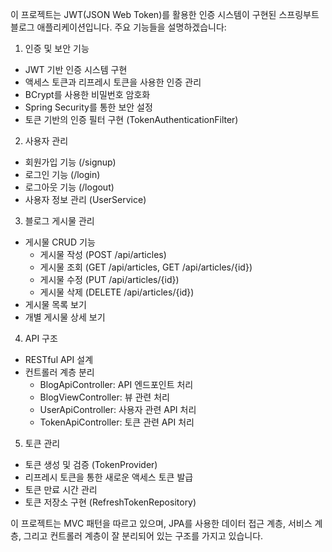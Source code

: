 이 프로젝트는 JWT(JSON Web Token)를 활용한 인증 시스템이 구현된 스프링부트 블로그 애플리케이션입니다. 주요 기능들을 설명하겠습니다:

1. 인증 및 보안 기능
- JWT 기반 인증 시스템 구현
- 액세스 토큰과 리프레시 토큰을 사용한 인증 관리
- BCrypt를 사용한 비밀번호 암호화
- Spring Security를 통한 보안 설정
- 토큰 기반의 인증 필터 구현 (TokenAuthenticationFilter)

2. 사용자 관리
- 회원가입 기능 (/signup)
- 로그인 기능 (/login)
- 로그아웃 기능 (/logout)
- 사용자 정보 관리 (UserService)

3. 블로그 게시물 관리
- 게시물 CRUD 기능
    - 게시물 작성 (POST /api/articles)
    - 게시물 조회 (GET /api/articles, GET /api/articles/{id})
    - 게시물 수정 (PUT /api/articles/{id})
    - 게시물 삭제 (DELETE /api/articles/{id})
- 게시물 목록 보기
- 개별 게시물 상세 보기

4. API 구조
- RESTful API 설계
- 컨트롤러 계층 분리
    - BlogApiController: API 엔드포인트 처리
    - BlogViewController: 뷰 관련 처리
    - UserApiController: 사용자 관련 API 처리
    - TokenApiController: 토큰 관련 API 처리

5. 토큰 관리
- 토큰 생성 및 검증 (TokenProvider)
- 리프레시 토큰을 통한 새로운 액세스 토큰 발급
- 토큰 만료 시간 관리
- 토큰 저장소 구현 (RefreshTokenRepository)

이 프로젝트는 MVC 패턴을 따르고 있으며, JPA를 사용한 데이터 접근 계층, 서비스 계층, 그리고 컨트롤러 계층이 잘 분리되어 있는 구조를 가지고 있습니다.